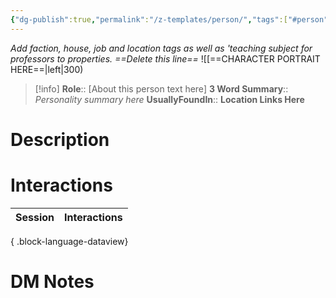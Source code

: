 ```yaml
---
{"dg-publish":true,"permalink":"/z-templates/person/","tags":["#person"]}
---
```


*Add faction, house, job and location tags as well as 'teaching subject for professors to properties. ==Delete this line==*
![[==CHARACTER PORTRAIT HERE==|left|300)
>[!info] 
>**Role**:: [About this person text here]
>**3 Word Summary**:: *Personality summary here*
>**UsuallyFoundIn**:: **Location Links Here**
# Description


# Interactions

| Session | Interactions |
| ------- | ------------ |

{ .block-language-dataview}

# DM Notes
